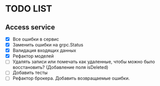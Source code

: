 # TODO LIST

## Access service
- [x] Все ошибки в сервис
- [x] Заменить ошибки на grpc.Status
- [x] Валидация входящих данных
- [x] Рефактор моделей
- [ ] Удалять записи или помечать как удаленные, чтобы можно было восстановить? (Добавление поля isDeleted)
- [ ] Добавить тесты
- [ ] Рефактор брокера. Добавить возвращаемые ошибки.